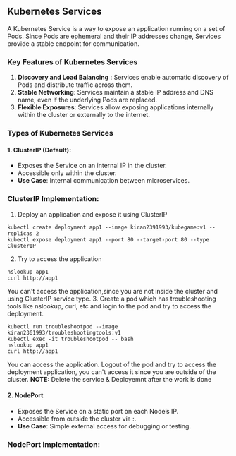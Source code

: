 ## Kubernetes Services
A Kubernetes Service is a way to expose an application running on a set of Pods. Since Pods are ephemeral and their IP addresses change, Services provide a stable endpoint for communication.
### Key Features of Kubernetes Services
1. **Discovery and Load Balancing** : Services enable automatic discovery of Pods and distribute traffic across them.
2. **Stable Networking**: Services maintain a stable IP address and DNS name, even if the underlying Pods are replaced.
3. **Flexible Exposures**: Services allow exposing applications internally within the cluster or externally to the internet.

### Types of Kubernetes Services
#### 1. ClusterIP (Default):
- Exposes the Service on an internal IP in the cluster.
- Accessible only within the cluster.
- **Use Case**: Internal communication between microservices.

### ClusterIP Implementation:
1. Deploy an application and expose it using ClusterIP
```
kubectl create deployment app1 --image kiran2391993/kubegame:v1 --replicas 2
kubectl expose deployment app1 --port 80 --target-port 80 --type ClusterIP  
```
2. Try to access the application
```
nslookup app1
curl http://app1
```
You can't access the application,since you are not inside the cluster and using ClusterIP service type.
3. Create a pod which has troubleshooting tools like nslookup, curl, etc and login to the pod and try to access the deployment.
```
kubectl run troubleshootpod --image kiran2361993/troubleshootingtools:v1
kubectl exec -it troubleshootpod -- bash
nslookup app1
curl http://app1
```
You can access the application. Logout of the pod and try to access the deployment application, you can't access it since you are  outside of the cluster.
**NOTE:** Delete the service & Deployemnt after the work is done
#### 2. NodePort
- Exposes the Service on a static port on each Node’s IP.
- Accessible from outside the cluster via <NodeIP>:<NodePort>.
- **Use Case**: Simple external access for debugging or testing.

### NodePort Implementation:

